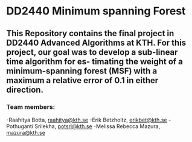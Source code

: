 # DD2440 Minimum spanning Forest
 This Repository contains the final project in DD2440 Advanced Algorithms at KTH. For this project, our goal was to develop a sub-linear time algorithm for es-
 timating the weight of a minimum-spanning forest (MSF) with a maximum a
 relative error of 0.1 in either direction.
 --------------------------------------------------------------------------------

### Team members:
-Raahitya Botta, raahitya@kth.se
-Erik Betzholtz, erikbet@kth.se
-Pothuganti Srilekha, potsri@kth.se
-Melissa Rebecca Mazura, mazura@kth.se